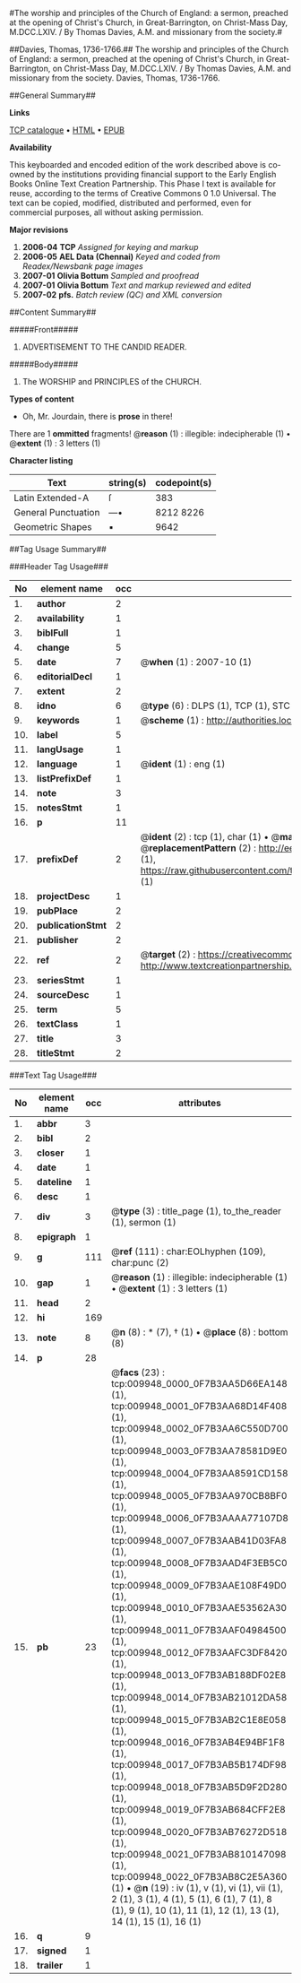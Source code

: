 #The worship and principles of the Church of England: a sermon, preached at the opening of Christ's Church, in Great-Barrington, on Christ-Mass Day, M.DCC.LXIV. / By Thomas Davies, A.M. and missionary from the society.#

##Davies, Thomas, 1736-1766.##
The worship and principles of the Church of England: a sermon, preached at the opening of Christ's Church, in Great-Barrington, on Christ-Mass Day, M.DCC.LXIV. / By Thomas Davies, A.M. and missionary from the society.
Davies, Thomas, 1736-1766.

##General Summary##

**Links**

[TCP catalogue](http://www.ota.ox.ac.uk/tcp/)  • 
[HTML](http://tei.it.ox.ac.uk/tcp/Texts-HTML/free/N07/N07797.html)  • 
[EPUB](http://tei.it.ox.ac.uk/tcp/Texts-EPUB/free/N07/N07797.epub)

**Availability**

This keyboarded and encoded edition of the
	       work described above is co-owned by the institutions
	       providing financial support to the Early English Books
	       Online Text Creation Partnership. This Phase I text is
	       available for reuse, according to the terms of Creative
	       Commons 0 1.0 Universal. The text can be copied,
	       modified, distributed and performed, even for
	       commercial purposes, all without asking permission.

**Major revisions**

1. __2006-04__ __TCP__ *Assigned for keying and markup*
1. __2006-05__ __AEL Data (Chennai)__ *Keyed and coded from Readex/Newsbank page images*
1. __2007-01__ __Olivia Bottum__ *Sampled and proofread*
1. __2007-01__ __Olivia Bottum__ *Text and markup reviewed and edited*
1. __2007-02__ __pfs.__ *Batch review (QC) and XML conversion*

##Content Summary##

#####Front#####

1. ADVERTISEMENT TO THE CANDID READER.

#####Body#####

1. The WORSHIP and PRINCIPLES of the CHURCH.

**Types of content**

  * Oh, Mr. Jourdain, there is **prose** in there!

There are 1 **ommitted** fragments! 
 @__reason__ (1) : illegible: indecipherable (1)  •  @__extent__ (1) : 3 letters (1)

**Character listing**


|Text|string(s)|codepoint(s)|
|---|---|---|
|Latin Extended-A|ſ|383|
|General Punctuation|—•|8212 8226|
|Geometric Shapes|▪|9642|

##Tag Usage Summary##

###Header Tag Usage###

|No|element name|occ|attributes|
|---|---|---|---|
|1.|__author__|2||
|2.|__availability__|1||
|3.|__biblFull__|1||
|4.|__change__|5||
|5.|__date__|7| @__when__ (1) : 2007-10 (1)|
|6.|__editorialDecl__|1||
|7.|__extent__|2||
|8.|__idno__|6| @__type__ (6) : DLPS (1), TCP (1), STC (1), NOTIS (1), IMAGE-SET (1), EVANS-CITATION (1)|
|9.|__keywords__|1| @__scheme__ (1) : http://authorities.loc.gov/ (1)|
|10.|__label__|5||
|11.|__langUsage__|1||
|12.|__language__|1| @__ident__ (1) : eng (1)|
|13.|__listPrefixDef__|1||
|14.|__note__|3||
|15.|__notesStmt__|1||
|16.|__p__|11||
|17.|__prefixDef__|2| @__ident__ (2) : tcp (1), char (1)  •  @__matchPattern__ (2) : ([0-9\-]+):([0-9IVX]+) (1), (.+) (1)  •  @__replacementPattern__ (2) : http://eebo.chadwyck.com/downloadtiff?vid=$1&page=$2 (1), https://raw.githubusercontent.com/textcreationpartnership/Texts/master/tcpchars.xml#$1 (1)|
|18.|__projectDesc__|1||
|19.|__pubPlace__|2||
|20.|__publicationStmt__|2||
|21.|__publisher__|2||
|22.|__ref__|2| @__target__ (2) : https://creativecommons.org/publicdomain/zero/1.0/ (1), http://www.textcreationpartnership.org/docs/. (1)|
|23.|__seriesStmt__|1||
|24.|__sourceDesc__|1||
|25.|__term__|5||
|26.|__textClass__|1||
|27.|__title__|3||
|28.|__titleStmt__|2||


###Text Tag Usage###

|No|element name|occ|attributes|
|---|---|---|---|
|1.|__abbr__|3||
|2.|__bibl__|2||
|3.|__closer__|1||
|4.|__date__|1||
|5.|__dateline__|1||
|6.|__desc__|1||
|7.|__div__|3| @__type__ (3) : title_page (1), to_the_reader (1), sermon (1)|
|8.|__epigraph__|1||
|9.|__g__|111| @__ref__ (111) : char:EOLhyphen (109), char:punc (2)|
|10.|__gap__|1| @__reason__ (1) : illegible: indecipherable (1)  •  @__extent__ (1) : 3 letters (1)|
|11.|__head__|2||
|12.|__hi__|169||
|13.|__note__|8| @__n__ (8) : * (7), † (1)  •  @__place__ (8) : bottom (8)|
|14.|__p__|28||
|15.|__pb__|23| @__facs__ (23) : tcp:009948_0000_0F7B3AA5D66EA148 (1), tcp:009948_0001_0F7B3AA68D14F408 (1), tcp:009948_0002_0F7B3AA6C550D700 (1), tcp:009948_0003_0F7B3AA78581D9E0 (1), tcp:009948_0004_0F7B3AA8591CD158 (1), tcp:009948_0005_0F7B3AA970CB8BF0 (1), tcp:009948_0006_0F7B3AAAA77107D8 (1), tcp:009948_0007_0F7B3AAB41D03FA8 (1), tcp:009948_0008_0F7B3AAD4F3EB5C0 (1), tcp:009948_0009_0F7B3AAE108F49D0 (1), tcp:009948_0010_0F7B3AAE53562A30 (1), tcp:009948_0011_0F7B3AAF04984500 (1), tcp:009948_0012_0F7B3AAFC3DF8420 (1), tcp:009948_0013_0F7B3AB188DF02E8 (1), tcp:009948_0014_0F7B3AB21012DA58 (1), tcp:009948_0015_0F7B3AB2C1E8E058 (1), tcp:009948_0016_0F7B3AB4E94BF1F8 (1), tcp:009948_0017_0F7B3AB5B174DF98 (1), tcp:009948_0018_0F7B3AB5D9F2D280 (1), tcp:009948_0019_0F7B3AB684CFF2E8 (1), tcp:009948_0020_0F7B3AB76272D518 (1), tcp:009948_0021_0F7B3AB810147098 (1), tcp:009948_0022_0F7B3AB8C2E5A360 (1)  •  @__n__ (19) : iv (1), v (1), vi (1), vii (1), 2 (1), 3 (1), 4 (1), 5 (1), 6 (1), 7 (1), 8 (1), 9 (1), 10 (1), 11 (1), 12 (1), 13 (1), 14 (1), 15 (1), 16 (1)|
|16.|__q__|9||
|17.|__signed__|1||
|18.|__trailer__|1||
